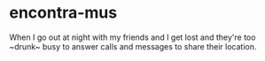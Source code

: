 # encontra-mus
When I go out at night with my friends and I get lost and they're too ~drunk~ busy to answer calls and messages to share their location.
